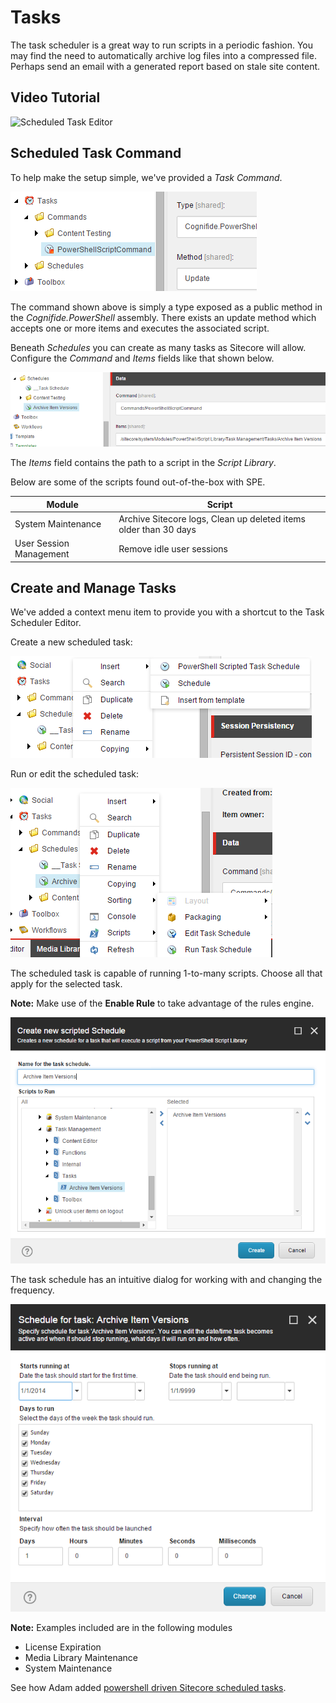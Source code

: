 # Tasks

The task scheduler is a great way to run scripts in a periodic fashion. You may find the need to automatically archive log files into a compressed file. Perhaps send an email with a generated report based on stale site content.

## Video Tutorial

![Scheduled Task Editor](https://img.youtube.com/vi/Q6QKqRwrkuU/0.jpg)

## Scheduled Task Command

To help make the setup simple, we've provided a _Task Command_.

![PowerShell Script Command](../../../.gitbook/assets/tasks-powershellscriptcommand.png)

The command shown above is simply a type exposed as a public method in the _Cognifide.PowerShell_ assembly. There exists an update method which accepts one or more items and executes the associated script.

Beneath _Schedules_ you can create as many tasks as Sitecore will allow. Configure the _Command_ and _Items_ fields like that shown below.

![PowerShell Script Task](../../../.gitbook/assets/tasks-archiveschedule.png)

The _Items_ field contains the path to a script in the _Script Library_.

Below are some of the scripts found out-of-the-box with SPE.

| Module | Script |
| --- | --- |
| System Maintenance | Archive Sitecore logs, Clean up deleted items older than 30 days |
| User Session Management | Remove idle user sessions |

## Create and Manage Tasks

We've added a context menu item to provide you with a shortcut to the Task Scheduler Editor.

Create a new scheduled task:

![Insert Option for Task](../../../.gitbook/assets/task-inserttask.png)

Run or edit the scheduled task:

![Run or Edit Task Schedule](../../../.gitbook/assets/task-runedittask.png)

The scheduled task is capable of running 1-to-many scripts. Choose all that apply for the selected task.

**Note:** Make use of the **Enable Rule** to take advantage of the rules engine.

![Dialog to Select Task Scripts](../../../.gitbook/assets/task-createtaskwithscripts.png)

The task schedule has an intuitive dialog for working with and changing the frequency.

![Dialog to Edit Task Schedule](../../../.gitbook/assets/task-edittaskschedule.png)

**Note:** Examples included are in the following modules

* License Expiration
* Media Library Maintenance
* System Maintenance

See how Adam added [powershell driven Sitecore scheduled tasks][1].

[1]: [https://blog.najmanowicz.com/2011/11/29/powershell-driven-sitecore-scheduled-tasks/](https://blog.najmanowicz.com/2011/11/29/powershell-driven-sitecore-scheduled-tasks/)

